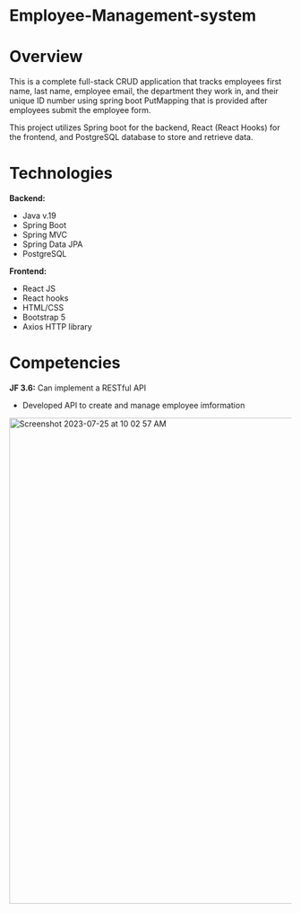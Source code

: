 # Employee-Management-system
# Overview
This is a complete full-stack CRUD application that tracks employees first name, last name, employee email, the department they work in, and their unique ID number using spring boot PutMapping that is provided after employees submit the employee form.

This project utilizes Spring boot for the backend, React (React Hooks) for the frontend, and PostgreSQL database to store and retrieve data. 

# Technologies

**Backend:**
- Java v.19
- Spring Boot
- Spring MVC
- Spring Data JPA
- PostgreSQL
  
**Frontend:**
- React JS
- React hooks
- HTML/CSS
- Bootstrap 5
- Axios HTTP library

# Competencies
**JF 3.6:** Can implement a RESTful API
- Developed API to create and manage employee imformation
<img width="866" alt="Screenshot 2023-07-25 at 10 02 57 AM" src="https://github.com/jxkobrxyes/Employee-Management-system/assets/79924650/3620fc32-4d04-4b89-8f72-0a0e90ad9f5f">
